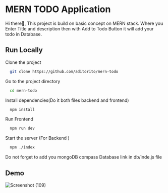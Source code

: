 
# MERN TODO Application

Hi there👋, This project is build on basic concept on MERN stack.
Where you Enter Title and description then with  Add to Todo Button it will add your todo in Database.





## Run Locally

Clone the project

```bash
  git clone https://github.com/aditorito/mern-todo
```

Go to the project directory 

```bash
  cd mern-todo
```

Install dependencies(Do it both files backend and frontend)

```bash
  npm install
```

Run Frontend

```bash
  npm run dev
```

Start the server (For Backend )

```bash
  npm ./index
```
Do not forget to add you mongoDB compass Database link in db/inde.js file 

## Demo


![Screenshot (109)](https://github.com/aditorito/mern-todo/assets/66251570/0505b01b-56d7-41eb-80ad-6fe22bb6483b)


